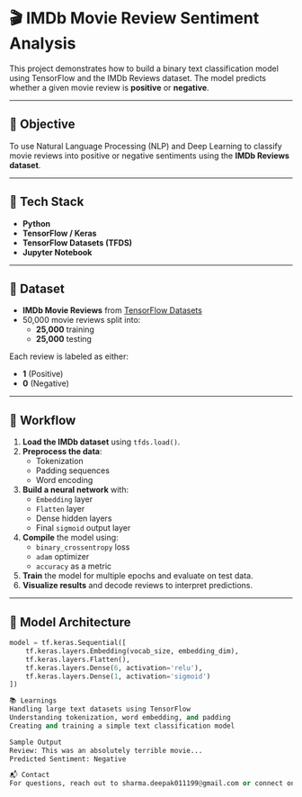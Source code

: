 # 🎬 IMDb Movie Review Sentiment Analysis

This project demonstrates how to build a binary text classification model using TensorFlow and the IMDb Reviews dataset. The model predicts whether a given movie review is **positive** or **negative**.

---

## 📌 Objective

To use Natural Language Processing (NLP) and Deep Learning to classify movie reviews into positive or negative sentiments using the **IMDb Reviews dataset**.

---

## 🧰 Tech Stack

- **Python**
- **TensorFlow / Keras**
- **TensorFlow Datasets (TFDS)**
- **Jupyter Notebook**

---

## 📁 Dataset

- **IMDb Movie Reviews** from [TensorFlow Datasets](https://www.tensorflow.org/datasets/catalog/imdb_reviews)
- 50,000 movie reviews split into:
  - **25,000** training
  - **25,000** testing

Each review is labeled as either:
- **1** (Positive)
- **0** (Negative)

---

## 🚀 Workflow

1. **Load the IMDb dataset** using `tfds.load()`.
2. **Preprocess the data**:
   - Tokenization
   - Padding sequences
   - Word encoding
3. **Build a neural network** with:
   - `Embedding` layer
   - `Flatten` layer
   - Dense hidden layers
   - Final `sigmoid` output layer
4. **Compile** the model using:
   - `binary_crossentropy` loss
   - `adam` optimizer
   - `accuracy` as a metric
5. **Train** the model for multiple epochs and evaluate on test data.
6. **Visualize results** and decode reviews to interpret predictions.

---

## 🧠 Model Architecture

```python
model = tf.keras.Sequential([
    tf.keras.layers.Embedding(vocab_size, embedding_dim),
    tf.keras.layers.Flatten(),
    tf.keras.layers.Dense(6, activation='relu'),
    tf.keras.layers.Dense(1, activation='sigmoid')
])

📚 Learnings
Handling large text datasets using TensorFlow
Understanding tokenization, word embedding, and padding
Creating and training a simple text classification model

Sample Output
Review: This was an absolutely terrible movie...
Predicted Sentiment: Negative

📬 Contact
For questions, reach out to sharma.deepak011199@gmail.com or connect on LinkedIn - https://www.linkedin.com/in/deepak-sharma-451918171/

